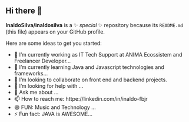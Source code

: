 ## Hi there 👋


**InaldoSilva/inaldosilva** is a ✨ _special_ ✨ repository because its `README.md` (this file) appears on your GitHub profile.

Here are some ideas to get you started:

- 🔭 I’m currently working as IT Tech Support at ANIMA Ecossistem and Freelancer Developer...
- 🌱 I’m currently learning Java and Javascript technologies and frameworks...
- 👯 I’m looking to collaborate on front end and backend projects.
- 🤔 I’m looking for help with ...
- 💬 Ask me about ...
- 📫 How to reach me: httpe://linkedin.com/in/inaldo-fbjr 
- 😄 FUN: Music and Technology ...
- ⚡ Fun fact: JAVA is AWESOME...


